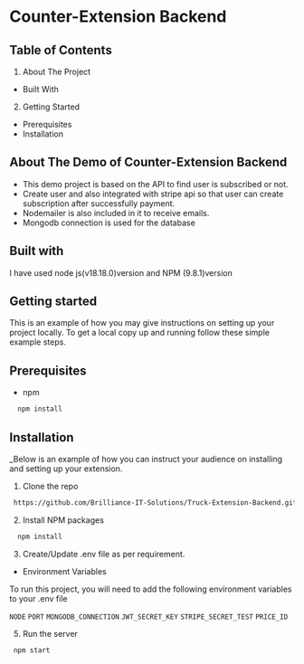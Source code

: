 # Counter-Extension Backend




## Table of Contents


1. About The Project
-  Built With
2. Getting Started
-  Prerequisites
-  Installation



## About The Demo of Counter-Extension Backend

- This demo project is based on the API to find user is subscribed or not.
- Create user and also integrated with stripe api so that user can create subscription after successfully payment.
- Nodemailer is also included in it to receive emails.
- Mongodb connection is used for the database

## Built with
 
 I have used node js(v18.18.0)version and NPM (9.8.1)version 

  ## Getting started

 This is an example of how you may give instructions on setting up your project locally. To get a local copy up and running follow these simple example steps.

 ## Prerequisites

 - npm
   
```bash
  npm install 
```

## Installation

_Below is an example of how you can instruct your audience on installing and setting up your extension.

1. Clone the repo
```bash
 https://github.com/Brilliance-IT-Solutions/Truck-Extension-Backend.git
```
2. Install NPM packages
```bash
  npm install 
```
3. Create/Update .env file as per requirement.
- Environment Variables

To run this project, you will need to add the following environment variables to your .env file

`NODE`
`PORT`
`MONGODB_CONNECTION`
`JWT_SECRET_KEY`
`STRIPE_SECRET_TEST`
`PRICE_ID`

5. Run the server
 ```bash
  npm start 
```
